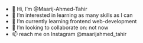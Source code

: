 - 👋 Hi, I’m @Maarij-Ahmed-Tahir
- 👀 I’m interested in learning as many skills as I can
- 🌱 I’m currently learning frontend web-development
- 💞️ I’m looking to collaborate on: not now
- 📫 reach me on Instagram  @maarijahmed_tahir 

<!---
Maarij-Ahmed-Tahir/Maarij-Ahmed-Tahir is a ✨ special ✨ repository because its `README.md` (this file) appears on your GitHub profile.
You can click the Preview link to take a look at your changes.
--->
